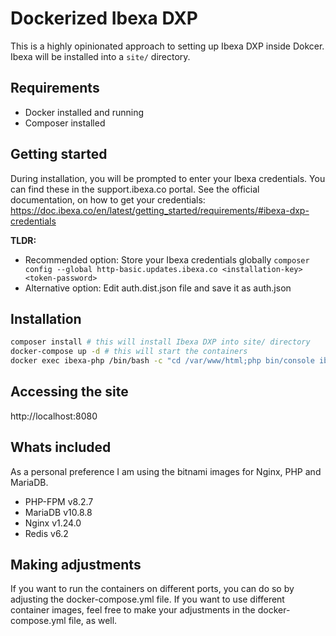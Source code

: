 # Dockerized Ibexa DXP

This is a highly opinionated approach to setting up Ibexa DXP inside Dokcer.
Ibexa will be installed into a `site/` directory.

## Requirements

- Docker installed and running
- Composer installed

## Getting started

During installation, you will be prompted to enter your Ibexa credentials. You can find these in the support.ibexa.co portal.
See the official documentation, on how to get your credentials: https://doc.ibexa.co/en/latest/getting_started/requirements/#ibexa-dxp-credentials

**TLDR:**

- Recommended option: Store your Ibexa credentials globally `composer config --global http-basic.updates.ibexa.co <installation-key> <token-password>`
- Alternative option: Edit auth.dist.json file and save it as auth.json

## Installation

```bash
composer install # this will install Ibexa DXP into site/ directory
docker-compose up -d # this will start the containers
docker exec ibexa-php /bin/bash -c "cd /var/www/html;php bin/console ibexa:install" # finalizes the setup
```

## Accessing the site

http://localhost:8080

## Whats included

As a personal preference I am using the bitnami images for Nginx, PHP and MariaDB.

- PHP-FPM v8.2.7
- MariaDB v10.8.8
- Nginx v1.24.0
- Redis v6.2

## Making adjustments

If you want to run the containers on different ports, you can do so by adjusting the docker-compose.yml file.
If you want to use different container images, feel free to make your adjustments in the docker-compose.yml file, as well.
